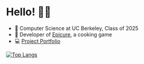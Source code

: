 # Hello! 👋🏼
* 🌟  Computer Science at UC Berkeley, Class of 2025
* 🍔  Developer of [Epicure](https://bit.ly/epicuregame), a cooking game
* 💻  [Project Portfolio](https://noah-ku.github.io/portfolio/)

[![Top Langs](https://github-readme-stats-two-kappa-20.vercel.app/api/top-langs/?username=noah-ku&count_private=true&layout=compact&custom_title=Top+Repository+Languages&exclude_repo=verserush,tjc-notify&hide=shaderlab,hlsl,objective-c%2B%2B)](https://github.com/noah-ku/github-readme-stats)
